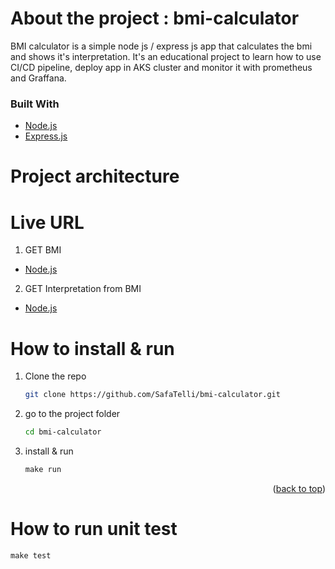 # About the project : bmi-calculator
BMI calculator is a simple node js / express js app  that calculates the bmi and shows it's interpretation.
It's an educational project to learn how to use CI/CD pipeline, deploy app in AKS cluster and monitor it with prometheus and Graffana.

### Built With

* [Node.js](https://nodejs.org/)
* [Express.js](https://expressjs.com/)

# Project architecture
# Live URL 
1. GET BMI 
  * [Node.js](https://nodejs.org/)
2. GET Interpretation from BMI
  * [Node.js](https://nodejs.org/)
   
# How to install & run 
1. Clone the repo
   ```sh
   git clone https://github.com/SafaTelli/bmi-calculator.git
   ```
2. go to the project folder
   ```sh
   cd bmi-calculator
   ```
3. install & run
   ```js
   make run
   ```

<p align="right">(<a href="#top">back to top</a>)</p>

# How to run unit test
   ```js
   make test
   ```
